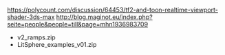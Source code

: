 
https://polycount.com/discussion/64453/tf2-and-toon-realtime-viewport-shader-3ds-max
http://blog.maginot.eu/index.php?seite=people&people=till&page=mhn1936983709
- v2_ramps.zip
- LitSphere_examples_v01.zip
